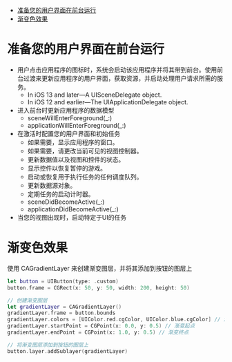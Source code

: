 <!-- TOC -->

- [准备您的用户界面在前台运行](#%E5%87%86%E5%A4%87%E6%82%A8%E7%9A%84%E7%94%A8%E6%88%B7%E7%95%8C%E9%9D%A2%E5%9C%A8%E5%89%8D%E5%8F%B0%E8%BF%90%E8%A1%8C)
- [渐变色效果](#%E6%B8%90%E5%8F%98%E8%89%B2%E6%95%88%E6%9E%9C)

<!-- /TOC -->

# 准备您的用户界面在前台运行

* 用户点击应用程序的图标时，系统会启动该应用程序并将其带到前台。使用前台过渡来更新应用程序的用户界面，获取资源，并启动处理用户请求所需的服务。
    * In iOS 13 and later—A UISceneDelegate object.
    * In iOS 12 and earlier—The UIApplicationDelegate object.
* 进入前台时更新应用程序的数据模型
    * sceneWillEnterForeground(_:)
    * applicationWillEnterForeground(_:)
* 在激活时配置您的用户界面和初始任务
    * 如果需要，显示应用程序的窗口。
    * 如果需要，请更改当前可见的视图控制器。
    * 更新数据值以及视图和控件的状态。
    * 显示控件以恢复暂停的游戏。
    * 启动或恢复用于执行任务的任何调度队列。
    * 更新数据源对象。
    * 定期任务的启动计时器。
    * sceneDidBecomeActive(_:)
    * applicationDidBecomeActive(_:)
* 当您的视图出现时，启动特定于UI的任务

# 渐变色效果

使用 CAGradientLayer 来创建渐变图层，并将其添加到按钮的图层上

```swift
let button = UIButton(type: .custom)
button.frame = CGRect(x: 50, y: 50, width: 200, height: 50)

// 创建渐变图层
let gradientLayer = CAGradientLayer()
gradientLayer.frame = button.bounds
gradientLayer.colors = [UIColor.red.cgColor, UIColor.blue.cgColor] // 渐变色的颜色数组
gradientLayer.startPoint = CGPoint(x: 0.0, y: 0.5) // 渐变起点
gradientLayer.endPoint = CGPoint(x: 1.0, y: 0.5) // 渐变终点

// 将渐变图层添加到按钮的图层上
button.layer.addSublayer(gradientLayer)
```